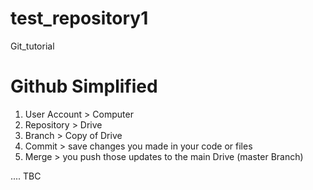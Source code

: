 # test_repository1
Git_tutorial

# Github Simplified
1) User Account > Computer
2) Repository > Drive
3) Branch > Copy of Drive
4) Commit > save changes you made in your code or files
5) Merge > you push those updates to the main Drive (master Branch)

.... TBC
